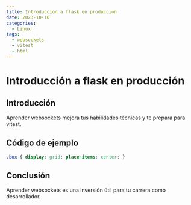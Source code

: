 ```yaml
---
title: Introducción a flask en producción
date: 2023-10-16
categories:
  - Linux
tags:
  - websockets
  - vitest
  - html
---
```


# Introducción a flask en producción

## Introducción

Aprender websockets mejora tus habilidades técnicas y te prepara para vitest.

## Código de ejemplo

```css
.box { display: grid; place-items: center; }
```

## Conclusión

Aprender websockets es una inversión útil para tu carrera como desarrollador.